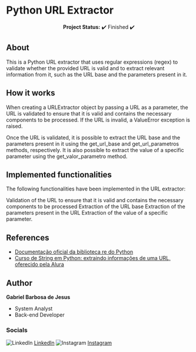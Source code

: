 
#  Python URL Extractor
<p align="center">
  <strong>Project Status:</strong> ✔️ Finished ✔️ 
</p>

## **About**

This is a Python URL extractor that uses regular expressions (regex) to validate whether the provided URL is valid and to extract relevant information from it, such as the URL base and the parameters present in it.

## How it works
When creating a URLExtractor object by passing a URL as a parameter, the URL is validated to ensure that it is valid and contains the necessary components to be processed. If the URL is invalid, a ValueError exception is raised.

Once the URL is validated, it is possible to extract the URL base and the parameters present in it using the get_url_base and get_url_parametros methods, respectively. It is also possible to extract the value of a specific parameter using the get_valor_parametro method.

## Implemented functionalities
The following functionalities have been implemented in the URL extractor:

Validation of the URL to ensure that it is valid and contains the necessary components to be processed
Extraction of the URL base
Extraction of the parameters present in the URL
Extraction of the value of a specific parameter.


## References

- [Documentação oficial da biblioteca re do Python](https://docs.python.org/3/library/re.html)
- [Curso de String em Python: extraindo informações de uma URL, oferecido pela Alura](https://cursos.alura.com.br/course/string-python-extraindo-informacoes-url/task/91907)



## **Author**

**Gabriel Barbosa de Jesus** 
- System Analyst 
- Back-end Developer

### **Socials**
![LinkedIn](https://img.icons8.com/color/48/000000/linkedin.png) [LinkedIn](https://www.linkedin.com/in/gabriel-barbosa-j/)
![Instagram](https://img.icons8.com/color/48/000000/instagram-new.png) [Instagram](https://www.instagram.com/gabriell_b_j/)



